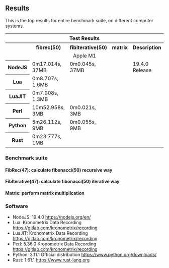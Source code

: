 ## Results

This is the top results for entire benchmark suite, on different computer systems. 


<table>
  <tr> 
    <th colspan="5">Test Results</th> 
  </tr> 
  <tr>
    <th></td>
    <th>fibrec(50)</th>
    <th>fibiterative(50)</th>
    <th>matrix</th>
    <th>Description</th>
  </tr>
  <tr>
    <td align="center"; colspan="5">Apple M1</td>
  </tr>
  
  <tr> 
    <th>NodeJS</th> 
    <td>0m17.014s, 37MB</td> 
    <td>0m0.045s, 37MB</td> 
    <td></td>
    <td>19.4.0 Release</td>
  </tr> 
  
  <tr> 
    <th>Lua</th> 
    <td>0m8.707s, 1.6MB</td> 
    <td></td> 
    <td></td>
    <td></td>
  </tr>

  <tr> 
    <th>LuaJIT</th> 
    <td>0m7.908s, 1.3MB</td> 
    <td></td> 
    <td></td>
    <td></td>
  </tr>

  <tr> 
    <th>Perl</th> 
    <td>10m52.958s, 3MB</td> 
    <td>0m0.021s, 3MB</td> 
    <td></td>
    <td></td>
  </tr>

  <tr> 
    <th>Python</th> 
    <td>5m26.112s, 9MB</td> 
    <td>0m0.055s, 9MB</td> 
    <td></td>
    <td></td>
  </tr> 

  <tr> 
    <th rowspan="2">Rust</th> 
    <td>0m23.777s, 1MB</td> 
    <td></td> 
    <td></td>
    <td rowspan="2"></td>
  </tr> 

</table>


### Benchmark suite
#### FibRec(47): calculate fibonacci(50) recursive way
#### FibIterative(47): calculate fibonacci(50) iterative way
#### Matrix: perform matrix multiplication

### Software
- NodeJS: 19.4.0 https://nodejs.org/en/
- Lua: Kronometrix Data Recording https://gitlab.com/kronometrix/recording
- LuaJIT: Kronometrix Data Recording https://gitlab.com/kronometrix/recording
- Perl: 5.36.0 Kronometrix Data Recording https://gitlab.com/kronometrix/recording
- Python: 3.11.1 Official distribution https://www.python.org/downloads/
- Rust: 1.61.1 https://www.rust-lang.org

